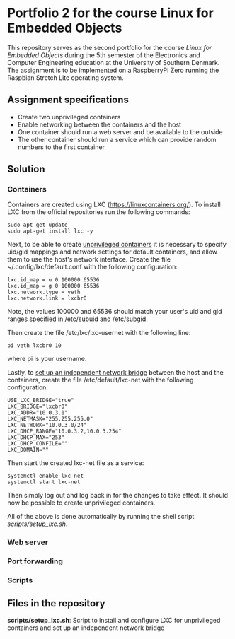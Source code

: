 # Portfolio 2 for the course Linux for Embedded Objects
This repository serves as the second portfolio for the course *Linux for Embedded Objects* during the 5th semester of the Electronics and Computer Engineering education at the University of Southern Denmark.
The assignment is to be implemented on a RaspberryPi Zero running the Raspbian Stretch Lite operating system.

## Assignment specifications
* Create two unprivileged containers
* Enable networking between the containers and the host
* One container should run a web server and be available to the outside
* The other container should run a service which can provide random numbers to the first container

## Solution

### Containers
Containers are created using LXC (https://linuxcontainers.org/). To install LXC from the official repositories run the following commands:

```
sudo apt-get update
sudo apt-get install lxc -y
```

Next, to be able to create [unprivileged containers](https://help.ubuntu.com/lts/serverguide/lxc.html) it is necessary to specify uid/gid mappings and network settings for default containers, and allow them to use the host's network interface. Create the file ~/.config/lxc/default.conf with the following configuration:

```
lxc.id_map = u 0 100000 65536
lxc.id_map = g 0 100000 65536
lxc.network.type = veth
lxc.network.link = lxcbr0
```

Note, the values 100000 and 65536 should match your user's uid and gid ranges specified in /etc/subuid and /etc/subgid.

Then create the file /etc/lxc/lxc-usernet with the following line:

```
pi veth lxcbr0 10
```

where pi is your username.

Lastly, to [set up an independent network bridge](https://wiki.debian.org/LXC/SimpleBridge) between the host and the containers, create the file /etc/default/lxc-net with the following configuration:

```
USE_LXC_BRIDGE="true"
LXC_BRIDGE="lxcbr0"
LXC_ADDR="10.0.3.1"
LXC_NETMASK="255.255.255.0"
LXC_NETWORK="10.0.3.0/24"
LXC_DHCP_RANGE="10.0.3.2,10.0.3.254"
LXC_DHCP_MAX="253"
LXC_DHCP_CONFILE=""
LXC_DOMAIN=""
```
Then start the created lxc-net file as a service:

```
systemctl enable lxc-net
systemctl start lxc-net
```

Then simply log out and log back in for the changes to take effect. It should now be possible to create unprivileged containers.

All of the above is done automatically by running the shell script *scripts/setup_lxc.sh*.

### Web server

### Port forwarding

### Scripts

## Files in the repository
**scripts/setup_lxc.sh**: Script to install and configure LXC for unprivileged containers and set up an independent network bridge

